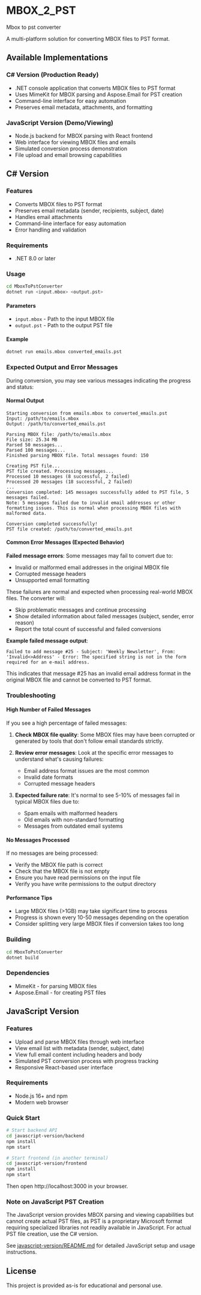 # MBOX_2_PST
Mbox to pst converter

A multi-platform solution for converting MBOX files to PST format.

## Available Implementations

### C# Version (Production Ready)
- .NET console application that converts MBOX files to PST format
- Uses MimeKit for MBOX parsing and Aspose.Email for PST creation
- Command-line interface for easy automation
- Preserves email metadata, attachments, and formatting

### JavaScript Version (Demo/Viewing)
- Node.js backend for MBOX parsing with React frontend
- Web interface for viewing MBOX files and emails
- Simulated conversion process demonstration
- File upload and email browsing capabilities

## C# Version

### Features

- Converts MBOX files to PST format
- Preserves email metadata (sender, recipients, subject, date)
- Handles email attachments
- Command-line interface for easy automation
- Error handling and validation

### Requirements

- .NET 8.0 or later

### Usage

```bash
cd MboxToPstConverter
dotnet run <input.mbox> <output.pst>
```

#### Parameters

- `input.mbox` - Path to the input MBOX file
- `output.pst` - Path to the output PST file

#### Example

```bash
dotnet run emails.mbox converted_emails.pst
```

### Expected Output and Error Messages

During conversion, you may see various messages indicating the progress and status:

#### Normal Output
```
Starting conversion from emails.mbox to converted_emails.pst
Input: /path/to/emails.mbox
Output: /path/to/converted_emails.pst

Parsing MBOX file: /path/to/emails.mbox
File size: 25.34 MB
Parsed 50 messages...
Parsed 100 messages...
Finished parsing MBOX file. Total messages found: 150

Creating PST file...
PST file created. Processing messages...
Processed 10 messages (8 successful, 2 failed)
Processed 20 messages (18 successful, 2 failed)
...
Conversion completed: 145 messages successfully added to PST file, 5 messages failed.
Note: 5 messages failed due to invalid email addresses or other formatting issues. This is normal when processing MBOX files with malformed data.

Conversion completed successfully!
PST file created: /path/to/converted_emails.pst
```

#### Common Error Messages (Expected Behavior)

**Failed message errors**: Some messages may fail to convert due to:
- Invalid or malformed email addresses in the original MBOX file
- Corrupted message headers
- Unsupported email formatting

These failures are normal and expected when processing real-world MBOX files. The converter will:
- Skip problematic messages and continue processing
- Show detailed information about failed messages (subject, sender, error reason)
- Report the total count of successful and failed conversions

**Example failed message output**:
```
Failed to add message #25 - Subject: 'Weekly Newsletter', From: 'Invalid<>Address' - Error: The specified string is not in the form required for an e-mail address.
```

This indicates that message #25 has an invalid email address format in the original MBOX file and cannot be converted to PST format.

### Troubleshooting

#### High Number of Failed Messages

If you see a high percentage of failed messages:

1. **Check MBOX file quality**: Some MBOX files may have been corrupted or generated by tools that don't follow email standards strictly.

2. **Review error messages**: Look at the specific error messages to understand what's causing failures:
   - Email address format issues are the most common
   - Invalid date formats
   - Corrupted message headers

3. **Expected failure rate**: It's normal to see 5-10% of messages fail in typical MBOX files due to:
   - Spam emails with malformed headers
   - Old emails with non-standard formatting
   - Messages from outdated email systems

#### No Messages Processed

If no messages are being processed:
- Verify the MBOX file path is correct
- Check that the MBOX file is not empty
- Ensure you have read permissions on the input file
- Verify you have write permissions to the output directory

#### Performance Tips

- Large MBOX files (>1GB) may take significant time to process
- Progress is shown every 10-50 messages depending on the operation
- Consider splitting very large MBOX files if conversion takes too long

### Building

```bash
cd MboxToPstConverter
dotnet build
```

### Dependencies

- MimeKit - for parsing MBOX files
- Aspose.Email - for creating PST files

## JavaScript Version

### Features

- Upload and parse MBOX files through web interface
- View email list with metadata (sender, subject, date)
- View full email content including headers and body
- Simulated PST conversion process with progress tracking
- Responsive React-based user interface

### Requirements

- Node.js 16+ and npm
- Modern web browser

### Quick Start

```bash
# Start backend API
cd javascript-version/backend
npm install
npm start

# Start frontend (in another terminal)
cd javascript-version/frontend
npm install
npm start
```

Then open http://localhost:3000 in your browser.

### Note on JavaScript PST Creation

The JavaScript version provides MBOX parsing and viewing capabilities but cannot create actual PST files, as PST is a proprietary Microsoft format requiring specialized libraries not readily available in JavaScript. For actual PST file creation, use the C# version.

See [javascript-version/README.md](javascript-version/README.md) for detailed JavaScript setup and usage instructions.

## License

This project is provided as-is for educational and personal use.
